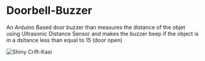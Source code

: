 # Doorbell-Buzzer
An Arduino Based door buzzer than measures the distance of the objet using Ultrasonic Distance Sensor and makes the buzzer beep if the object is in a dsitance less than equal to 15 (door open)

![Shiny Crift-Kasi](https://user-images.githubusercontent.com/64271130/93052299-81612f00-f683-11ea-9850-42409f0020f2.png)
